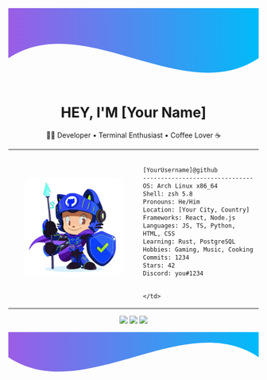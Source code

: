 <!-- Top wave (manually inverted) -->
<svg viewBox="0 0 500 150" preserveAspectRatio="none" width="100%" height="100">
  <defs>
    <linearGradient id="gradTop" x1="0%" y1="0%" x2="100%" y2="0%">
      <stop offset="0%" style="stop-color:#9b5de5;" />
      <stop offset="100%" style="stop-color:#00bbf9;" />
    </linearGradient>
  </defs>
  <path d="M0,100 C150,0 350,200 500,100 L500,0 L0,0 Z" style="fill: url(#gradTop);"></path>
</svg>

<h1 align="center">HEY, I'M [Your Name]</h1>
<p align="center">👨‍💻 Developer • Terminal Enthusiast • Coffee Lover ☕</p>

<!-- Centered table layout -->
<div align="center">

<table>
  <tr>
    <td align="center" width="250">
      <img src="securityknightocat1.png" alt="Avatar" width="200px" style="border-radius: 15px;" />
    </td>
    <td>

<pre>
<code>
[YourUsername]@github
-------------------------------
OS: Arch Linux x86_64
Shell: zsh 5.8
Pronouns: He/Him
Location: [Your City, Country]
Frameworks: React, Node.js
Languages: JS, TS, Python, HTML, CSS
Learning: Rust, PostgreSQL
Hobbies: Gaming, Music, Cooking
Commits: 1234
Stars: 42
Discord: you#1234
</code>
</pre>

    </td>
  </tr>
</table>

</div>

<!-- Social badges -->
<p align="center">
  <a href="https://github.com/yourusername"><img src="https://img.shields.io/badge/GitHub-000?style=for-the-badge&logo=github&logoColor=white"/></a>
  <a href="https://linkedin.com/in/yourprofile"><img src="https://img.shields.io/badge/LinkedIn-blue?style=for-the-badge&logo=linkedin&logoColor=white"/></a>
  <a href="https://twitter.com/yourhandle"><img src="https://img.shields.io/badge/Twitter-1DA1F2?style=for-the-badge&logo=twitter&logoColor=white"/></a>
</p>

<!-- Bottom wave -->
<svg viewBox="0 0 500 150" preserveAspectRatio="none" width="100%" height="100">
  <defs>
    <linearGradient id="gradBottom" x1="0%" y1="0%" x2="100%" y2="0%">
      <stop offset="0%" style="stop-color:#9b5de5;" />
      <stop offset="100%" style="stop-color:#00bbf9;" />
    </linearGradient>
  </defs>
  <path d="M0.00,49.98 C150.00,150.00 350.00,-50.00 500.00,49.98 L500.00,0.00 L0.00,0.00 Z" style="fill: url(#gradBottom);"></path>
</svg>
